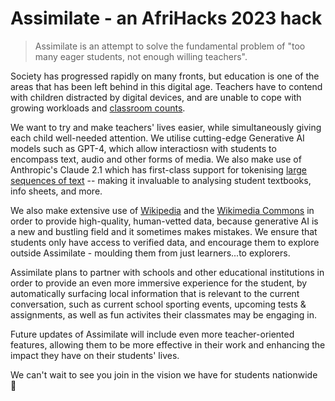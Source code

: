 # Assimilate - an AfriHacks 2023 hack

> Assimilate is an attempt to solve the fundamental problem of "too many eager students, not enough willing teachers". 

Society has progressed rapidly on many fronts, but education is one of the areas that has been left behind in this digital age. Teachers have to contend with children distracted by digital devices, and are unable to cope with growing workloads and [classroom counts](https://data.worldbank.org/indicator/SE.PRM.ENRL.TC.ZS?locations=NG). 

We want to try and make teachers' lives easier, while simultaneously giving each child well-needed attention. We utilise cutting-edge Generative AI models such as GPT-4, which allow interactiosn with students to encompass text, audio and other forms of media. We also make use of Anthropic's Claude 2.1 which has first-class support for tokenising [large sequences of text](www.anthropic.com/index/claude-2-1) -- making it invaluable to analysing student textbooks, info sheets, and more.

We also make extensive use of [Wikipedia](https://en.wikipedia.org/wiki/Main_Page) and the [Wikimedia Commons](https://commons.wikimedia.org/wiki/) in order to provide high-quality, human-vetted data, because generative AI is a new and bustling field and it sometimes makes mistakes. We ensure that students only have access to verified data, and encourage them to explore outside Assimilate - moulding them from just learners...to explorers.

Assimilate plans to partner with schools and other educational institutions in order to provide an even more immersive experience for the student, by automatically surfacing local information that is relevant to the current conversation, such as current school sporting events, upcoming tests & assignments, as well as fun activites their classmates may be engaging in.

Future updates of Assimilate will include even more teacher-oriented features, allowing them to be more effective in their work and enhancing the impact they have on their students' lives.

We can't wait to see you join in the vision we have for students nationwide 💜
